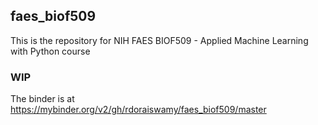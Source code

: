 ## faes_biof509

This is the repository for NIH FAES BIOF509 - Applied Machine Learning with Python course

### WIP


The binder is at https://mybinder.org/v2/gh/rdoraiswamy/faes_biof509/master
